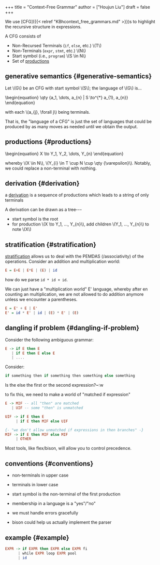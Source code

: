 +++
title = "Context-Free Grammar"
author = ["Houjun Liu"]
draft = false
+++

We use [CFG]({{< relref "KBhcontext_free_grammars.md" >}})s to highlight the recursive structure in expressions.

A CFG consists of

-   Non-Recursed Terminals (`if`, `else`, etc.) \\(T\\)
-   Non-Terminals (`expr`, `stmt`, etc.) \\(N\\)
-   Start symbol (i.e., `program`) \\(S \in N\\)
-   Set of [productions](#productions)


## generative semantics {#generative-semantics}

Let \\(G\\) be an CFG with start symbol \\(S\\); the language of \\(G\\) is...

\begin{equation}
\qty {a\_1, \dots, a\_{n} | S \to^{\*} a\_{1}, a\_{n}}
\end{equation}

with each \\(a\_{j}, \forall j\\) being terminals.

That is, the "language of a CFG" is just the set of languages that could be produced by as many moves as needed until we obtain the output.


## productions {#productions}

\begin{equation}
X \to Y\_1, Y\_2, \dots, Y\_{n}
\end{equation}

whereby \\(X \in N\\), \\(Y\_{i} \in T \cup N \cup \qty {\varepsilon}\\). Notably, we could replace a non-terminal with nothing.


## derivation {#derivation}

a [derivation](#derivation) is a sequence of productions which leads to a string of only terminals

A derivation can be drawn as a tree---

-   start symbol is the root
-   for production \\(X \to Y\_1, ..., Y\_{n}\\), add children \\(Y\_1, ..., Y\_{n}\\) to note \\(X\\)


## stratification {#stratification}

[stratification](#stratification) allows us to deal with the PEMDAS (/associativity) of the operations. Consider an addition and multiplication world:

```haskell
E = E+E | E*E | (E) | id
```

how do we parse `id * id + id`.

We can just have a "multiplication world" E' language, whereby after en counting an multiplication, we are not allowed to do addition anymore unless we encounter a parentheses.

```haskell
E = E' + E | E'
E' = id * E' | id | (E) * E' | (E)
```


## dangling if problem {#dangling-if-problem}

Consider the following ambiguous grammar:

```haskell
E -> if E then E
   | if E then E else E
   | ....
```

Consider:

```java
if something then if something then something else something
```

Is the else the first or the second expression?~:w

to fix this, we need to make a world of "matched if expression"

```haskell
E -> MIF -- all "then" are matched
   | UIF -- some "then" is unmatched

UIF -> if E then E
     | if E then MIF else UIF

{- "we don't allow unmatched if expressions in then branches" -}
MIF -> if E then MIF else MIF
     | OTHER
```

Most tools, like flex/bison, will allow you to control precedence.


## conventions {#conventions}

-   non-terminals in upper case
-   terminals in lower case
-   start symbol is the non-terminal of the first production

-   membership in a language is a "yes"/"no"
-   we must handle errors gracefully
-   bison could help us actually implement the parser


## example {#example}

```haskell
EXPR -> if EXPR then EXPR else EXPR fi
      | while EXPR loop EXPR pool
      | id
```
